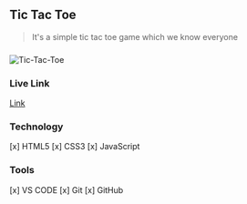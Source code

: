 ## Tic Tac Toe

> It's a simple tic tac toe game which we know everyone

###

<img src="https://i.ibb.co/b3c50fC/Tic-Tac-Toe.png" alt="Tic-Tac-Toe" border="0">

### Live Link

[Link](https://js-tic-tac-toe.vercel.app/)

### Technology

[x] HTML5
[x] CSS3
[x] JavaScript

### Tools

[x] VS CODE
[x] Git
[x] GitHub

